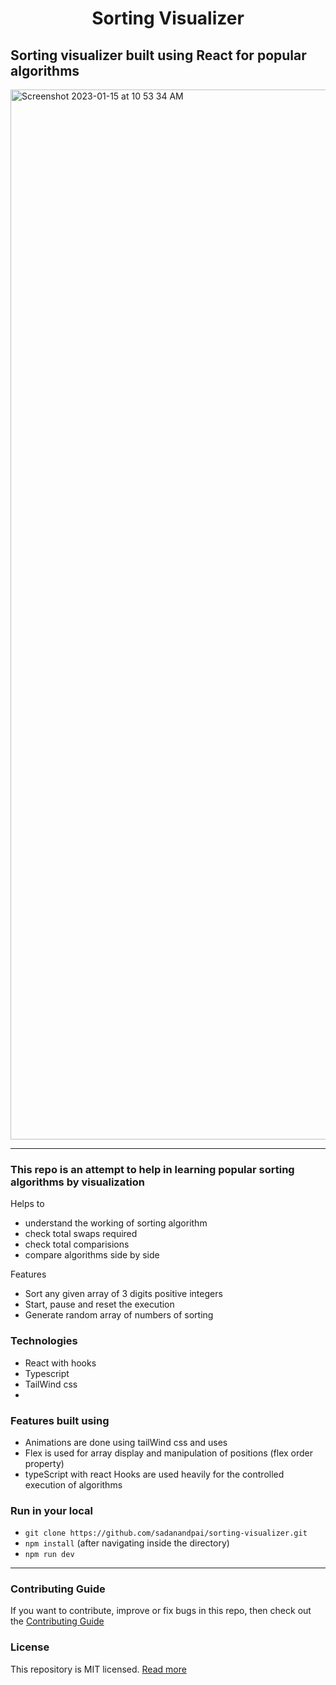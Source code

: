 <h1 align="center">
    Sorting Visualizer
</h1>

## Sorting visualizer built using React for popular algorithms

<img width="1680" alt="Screenshot 2023-01-15 at 10 53 34 AM" src="https://user-images.githubusercontent.com/88837161/212524282-691984f4-bd52-45c8-8f92-510a37bbed03.png">

---

### This repo is an attempt to help in learning popular sorting algorithms by visualization

Helps to

- understand the working of sorting algorithm
- check total swaps required
- check total comparisions
- compare algorithms side by side

Features

- Sort any given array of 3 digits positive integers
- Start, pause and reset the execution
- Generate random array of numbers of sorting

### Technologies

- React with hooks
- Typescript
- TailWind css
- 

### Features built using

- Animations are done using  tailWind css and uses
- Flex is used for array display and manipulation of positions (flex order property)
- typeScript with react Hooks are used heavily for the controlled execution of algorithms

### Run in your local

- ```git clone https://github.com/sadanandpai/sorting-visualizer.git```
- ```npm install``` (after navigating inside the directory)
- ```npm run dev```

---

### Contributing Guide

If you want to contribute, improve or fix bugs in this repo, then check out the [Contributing Guide](./CONTRIBUTING.md)
<br/>

### License

This repository is MIT licensed. [Read more](./LICENSE)
